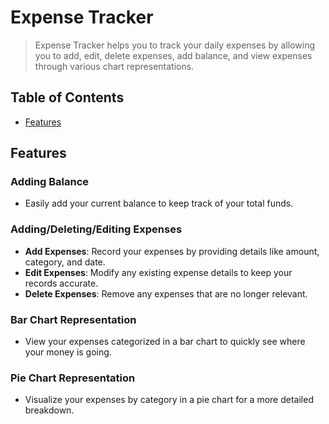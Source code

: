 # Expense Tracker

> Expense Tracker helps you to track your daily expenses by allowing you to add, edit, delete expenses, add balance, and view expenses through various chart representations.

## Table of Contents

- [Features](#features)

## Features

### Adding Balance

- Easily add your current balance to keep track of your total funds.

### Adding/Deleting/Editing Expenses

- **Add Expenses**: Record your expenses by providing details like amount, category, and date.
- **Edit Expenses**: Modify any existing expense details to keep your records accurate.
- **Delete Expenses**: Remove any expenses that are no longer relevant.

### Bar Chart Representation

- View your expenses categorized in a bar chart to quickly see where your money is going.

### Pie Chart Representation

- Visualize your expenses by category in a pie chart for a more detailed breakdown.
